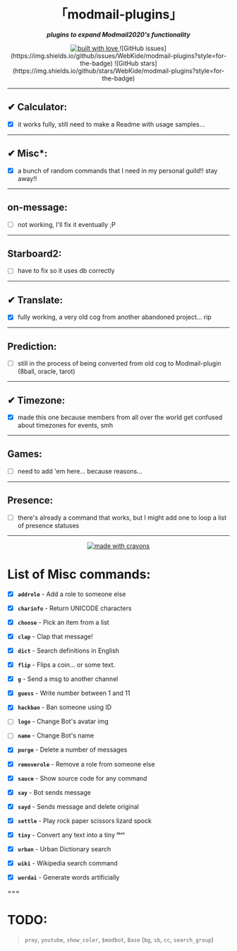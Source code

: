 <div align="center">
<h1>
「modmail-plugins」
</h1>
<p><b><i>plugins to expand Modmail2020's functionality</i></b></p>
</div>

<div align="center">
<a href="#">
<img src="http://forthebadge.com/images/badges/built-with-love.svg?style=for-the-badge" alt="built with love" />
</a>
![GitHub issues](https://img.shields.io/github/issues/WebKide/modmail-plugins?style=for-the-badge)
![GitHub stars](https://img.shields.io/github/stars/WebKide/modmail-plugins?style=for-the-badge)
</div>


- - - -

## ✔ Calculator:
- [x] it works fully, still need to make a Readme with usage samples...
- - - -

## ✔ Misc*:
- [x] a bunch of random commands that I need in my personal guild!! stay away!!
- - - -

## on-message:
- [ ] not working, I'll fix it eventually ;P
- - - -

## Starboard2:
- [ ] have to fix so it uses db correctly
- - - -

## ✔ Translate:
- [x] fully working, a very old cog from another abandoned project... rip
- - - -

## Prediction:
- [ ] still in the process of being converted from old cog to Modmail-plugin (8ball, oracle, tarot)
- - - -

## ✔ Timezone:
- [x] made this one because members from all over the world get confused about timezones for events, smh
- - - -

## Games:
- [ ] need to add 'em here... because reasons...
- - - -

## Presence:
- [ ] there's already a command that works, but I might add one to loop a list of presence statuses
- - - -

<div align="center">
<a href="#">
<img src="http://forthebadge.com/images/badges/made-with-crayons.svg?style=for-the-badge" alt="made with crayons" />
</a>
</div>

# List of Misc commands:

- [x] <b>`addrole`</b> - Add a role to someone else

- [x] <b>`charinfo`</b> - Return UNICODE characters

- [x] <b>`choose`</b> - Pick an item from a list

- [x] <b>`clap`</b> - Clap that message!

- [x] <b>`dict`</b> - Search definitions in English

- [x] <b>`flip`</b> - Flips a coin... or some text.

- [x] <b>`g`</b> - Send a msg to another channel

- [x] <b>`guess`</b> - Write number between 1 and 11

- [x] <b>`hackban`</b> - Ban someone using ID

- [ ] <b>`logo`</b> - Change Bot's avatar img

- [ ] <b>`name`</b> - Change Bot's name

- [x] <b>`purge`</b> - Delete a number of messages

- [x] <b>`removerole`</b> - Remove a role from someone else

- [x] <b>`sauce`</b> - Show source code for any command

- [x] <b>`say`</b> - Bot sends message

- [x] <b>`sayd`</b> - Sends message and delete original

- [x] <b>`settle`</b> - Play rock paper scissors lizard spock

- [x] <b>`tiny`</b> - Convert any text into a tiny ᵗᵉˣᵗ

- [x] <b>`urban`</b> - Urban Dictionary search

- [x] <b>`wiki`</b> - Wikipedia search command

- [x] <b>`wordai`</b> - Generate words artificially


===

# TODO:

> `pray`, `youtube`, `show_color`, `$modbot`, `Base` (`bg`, `sb`, `cc`, `search_group`)
